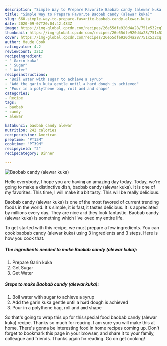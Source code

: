 ```yaml
---
description: "Simple Way to Prepare Favorite Baobab candy (alewar kuka)"
title: "Simple Way to Prepare Favorite Baobab candy (alewar kuka)"
slug: 660-simple-way-to-prepare-favorite-baobab-candy-alewar-kuka
date: 2020-09-07T20:04:42.483Z
image: https://img-global.cpcdn.com/recipes/26e55dfe920d4a28/751x532cq70/baobab-candy-alewar-kuka-recipe-main-photo.jpg
thumbnail: https://img-global.cpcdn.com/recipes/26e55dfe920d4a28/751x532cq70/baobab-candy-alewar-kuka-recipe-main-photo.jpg
cover: https://img-global.cpcdn.com/recipes/26e55dfe920d4a28/751x532cq70/baobab-candy-alewar-kuka-recipe-main-photo.jpg
author: Maude Cook
ratingvalue: 4.2
reviewcount: 3212
recipeingredient:
- " Garin kuka"
- " Sugar"
- " Water"
recipeinstructions:
- "Boil water with sugar to achieve a syrup"
- "Add the garin kuka gentle until a hard dough is achieved"
- "Pour in a polythene bag, roll and and shape"
categories:
- Recipe
tags:
- baobab
- candy
- alewar

katakunci: baobab candy alewar 
nutrition: 242 calories
recipecuisine: American
preptime: "PT13M"
cooktime: "PT39M"
recipeyield: "2"
recipecategory: Dinner

---
```



![Baobab candy (alewar kuka)](https://img-global.cpcdn.com/recipes/26e55dfe920d4a28/751x532cq70/baobab-candy-alewar-kuka-recipe-main-photo.jpg)

Hello everybody, I hope you are having an amazing day today. Today, we're going to make a distinctive dish, baobab candy (alewar kuka). It is one of my favorites. This time, I will make it a bit tasty. This will be really delicious.

Baobab candy (alewar kuka) is one of the most favored of current trending foods in the world. It's simple, it is fast, it tastes delicious. It is appreciated by millions every day. They are nice and they look fantastic. Baobab candy (alewar kuka) is something which I've loved my entire life.




To get started with this recipe, we must prepare a few ingredients. You can cook baobab candy (alewar kuka) using 3 ingredients and 3 steps. Here is how you cook that.

<!--inarticleads1-->

##### The ingredients needed to make Baobab candy (alewar kuka):

1. Prepare  Garin kuka
1. Get  Sugar
1. Get  Water




<!--inarticleads2-->

##### Steps to make Baobab candy (alewar kuka):

1. Boil water with sugar to achieve a syrup
1. Add the garin kuka gentle until a hard dough is achieved
1. Pour in a polythene bag, roll and and shape




So that's going to wrap this up for this special food baobab candy (alewar kuka) recipe. Thanks so much for reading. I am sure you will make this at home. There's gonna be interesting food in home recipes coming up. Don't forget to bookmark this page in your browser, and share it to your family, colleague and friends. Thanks again for reading. Go on get cooking!
